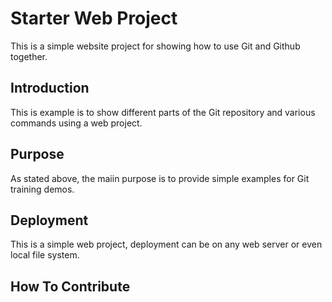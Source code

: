 # Starter Web Project

This is a simple website project for showing how to use Git and Github together.

## Introduction

This is example is to show different parts of the Git repository and various commands using a web project.

## Purpose

As stated above, the maiin purpose is to provide simple examples for Git training demos.

## Deployment

This is a simple web project, deployment can be on any web server or even local file system.

## How To Contribute
